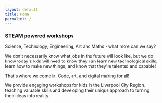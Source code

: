 ```yaml
---
layout: default
title: Home
permalink: /
---
```

### STEAM powered workshops

Science, Technology, Engineering, Art and Maths - what more can we say?

We don't necessarily know what jobs in the future will look like, but we do know today's kids will need to know they can learn new technological skills, learn how to make new things, and know that they're talented and capable!

That's where we come in. Code, art, and digital making for all!

We provide engaging workshops for kids in the Liverpool City Region, teaching valuable skills and developing their unique approach to turning their ideas into reality.

